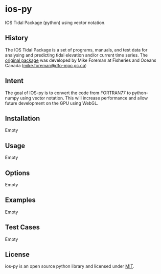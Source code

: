 # ios-py
IOS Tidal Package (python) using vector notation.

## History
The IOS Tidal Package is a set of programs, manuals, and test data for analysing and predicting tidal elevation and/or current time series. 
The [original package](http://www.pac.dfo-mpo.gc.ca/science/oceans/tidal-marees/index-eng.html) was developed by Mike Foreman at Fisheries and Oceans Canada (mike.foreman@dfo-mpo.gc.ca) 

## Intent
The goal of IOS-py is to convert the code from FORTRAN77 to python-numpy using vector notation. This will increase performance and allow future development on the GPU using WebGL.

## Installation
Empty

## Usage
Empty

## Options
Empty

## Examples
Empty

## Test Cases
Empty

## License
ios-py is an open source python library and licensed under [MIT](../master/LICENSE).